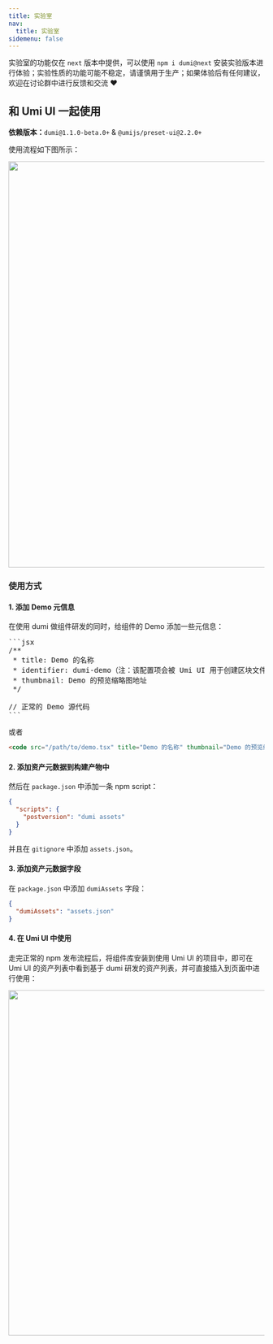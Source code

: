 ```yaml
---
title: 实验室
nav:
  title: 实验室
sidemenu: false
---
```


<Alert>
实验室的功能仅在 <code>next</code> 版本中提供，可以使用 <code>npm i dumi@next</code> 安装实验版本进行体验；实验性质的功能可能不稳定，请谨慎用于生产；如果体验后有任何建议，欢迎在讨论群中进行反馈和交流 ❤
</Alert>

## 和 Umi UI 一起使用

**依赖版本：**`dumi@1.1.0-beta.0+` & `@umijs/preset-ui@2.2.0+`

使用流程如下图所示：

<p style="text-align: center;">
  <img src="https://gw.alipayobjects.com/zos/bmw-prod/a873195d-32fe-427d-9756-a002d7644d85/kc5y7qpk_w2078_h1757.png" width="800" >
</a>

### 使用方式

#### 1. 添加 Demo 元信息

在使用 dumi 做组件研发的同时，给组件的 Demo 添加一些元信息：

<pre>
```jsx
/**
 * title: Demo 的名称
 * identifier: dumi-demo（注：该配置项会被 Umi UI 用于创建区块文件夹，当前需手动配置，dumi 1.1 正式版之前会支持自动生成）
 * thumbnail: Demo 的预览缩略图地址
 */

// 正常的 Demo 源代码
```
</pre>

或者

```html
<code src="/path/to/demo.tsx" title="Demo 的名称" thumbnail="Demo 的预览缩略图地址" />
```

#### 2. 添加资产元数据到构建产物中

然后在 `package.json` 中添加一条 npm script：

```json
{
  "scripts": {
    "postversion": "dumi assets"
  }
}
```

并且在 `gitignore` 中添加 `assets.json`。

#### 3. 添加资产元数据字段

在 `package.json` 中添加 `dumiAssets` 字段：

```json
{
  "dumiAssets": "assets.json"
}
```

#### 4. 在 Umi UI 中使用

走完正常的 npm 发布流程后，将组件库安装到使用 Umi UI 的项目中，即可在 Umi UI 的资产列表中看到基于 dumi 研发的资产列表，并可直接插入到页面中进行使用：

<p style="text-align: center;">
  <img src="https://gw.alipayobjects.com/zos/bmw-prod/4102a494-e4d8-494e-a790-1a7a5562da51/kc6gnqjd_w680_h387.gif" width="680">
</p>
